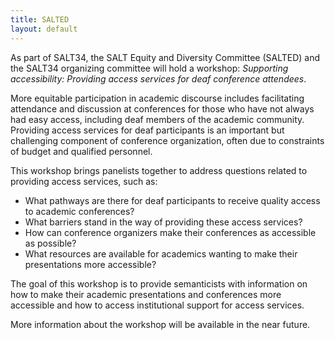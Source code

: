 ```yaml
---
title: SALTED
layout: default
---
```


As part of SALT34, the SALT Equity and Diversity Committee (SALTED) and the SALT34 organizing committee will hold a workshop: *Supporting accessibility: Providing access services for deaf conference attendees*.

More equitable participation in academic discourse includes facilitating attendance and discussion at conferences for those who have not always had easy access, including deaf members of the academic community. Providing access services for deaf participants is an important but challenging component of conference organization, often due to constraints of budget and qualified personnel. 

This workshop brings panelists together to address questions related to providing access services, such as:

- What pathways are there for deaf participants to receive quality access to academic conferences? 
- What barriers stand in the way of providing these access services? 
- How can conference organizers make their conferences as accessible as possible? 
- What resources are available for academics wanting to make their presentations more accessible? 

The goal of this workshop is to provide semanticists with information on how to make their academic presentations and conferences more accessible and how to access institutional support for access services.

More information about the workshop will be available in the near future.